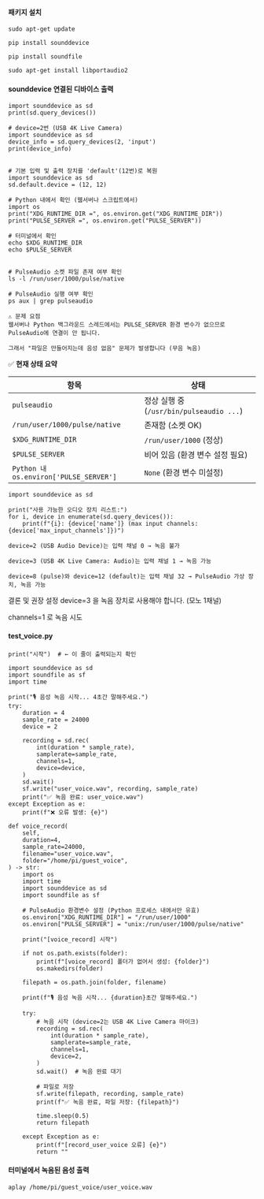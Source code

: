 #### 패키지 설치

```less
sudo apt-get update

pip install sounddevice

pip install soundfile

sudo apt-get install libportaudio2
```

#### sounddevice 연결된 디바이스 출력

```less
import sounddevice as sd
print(sd.query_devices())

# device=2번 (USB 4K Live Camera)
import sounddevice as sd
device_info = sd.query_devices(2, 'input')
print(device_info)


# 기본 입력 및 출력 장치를 'default'(12번)로 복원
import sounddevice as sd
sd.default.device = (12, 12)
```


```less
# Python 내에서 확인 (웹서버나 스크립트에서)
import os
print("XDG_RUNTIME_DIR =", os.environ.get("XDG_RUNTIME_DIR"))
print("PULSE_SERVER =", os.environ.get("PULSE_SERVER"))

# 터미널에서 확인
echo $XDG_RUNTIME_DIR
echo $PULSE_SERVER


# PulseAudio 소켓 파일 존재 여부 확인
ls -l /run/user/1000/pulse/native

# PulseAudio 실행 여부 확인
ps aux | grep pulseaudio
```

```less
⚠️ 문제 요점
웹서버나 Python 백그라운드 스레드에서는 PULSE_SERVER 환경 변수가 없으므로 PulseAudio에 연결이 안 됩니다.

그래서 "파일은 만들어지는데 음성 없음" 문제가 발생합니다 (무음 녹음)
```

✅ **현재 상태 요약**

| 항목                                 | 상태                                               |
|--------------------------------------|----------------------------------------------------|
| `pulseaudio`                         | 정상 실행 중 (`/usr/bin/pulseaudio ...`)           |
| `/run/user/1000/pulse/native`        | 존재함 (소켓 OK)                                   |
| `$XDG_RUNTIME_DIR`                   | `/run/user/1000` (정상)                            |
| `$PULSE_SERVER`                      | 비어 있음 (환경 변수 설정 필요)                   |
| `Python 내 os.environ['PULSE_SERVER']` | `None` (환경 변수 미설정)                          |

```less
import sounddevice as sd

print("사용 가능한 오디오 장치 리스트:")
for i, device in enumerate(sd.query_devices()):
    print(f"{i}: {device['name']} (max input channels: {device['max_input_channels']})")
```

```less
device=2 (USB Audio Device)는 입력 채널 0 → 녹음 불가

device=3 (USB 4K Live Camera: Audio)는 입력 채널 1 → 녹음 가능

device=8 (pulse)와 device=12 (default)는 입력 채널 32 → PulseAudio 가상 장치, 녹음 가능
```

결론 및 권장 설정
device=3 을 녹음 장치로 사용해야 합니다. (모노 1채널)

channels=1 로 녹음 시도


#### test_voice.py
```less
print("시작")  # ← 이 줄이 출력되는지 확인

import sounddevice as sd
import soundfile as sf
import time

print("🎙️ 음성 녹음 시작... 4초간 말해주세요.")
try:
    duration = 4
    sample_rate = 24000
    device = 2

    recording = sd.rec(
        int(duration * sample_rate),
        samplerate=sample_rate,
        channels=1,
        device=device,
    )
    sd.wait()
    sf.write("user_voice.wav", recording, sample_rate)
    print("✅ 녹음 완료: user_voice.wav")
except Exception as e:
    print(f"❌ 오류 발생: {e}")
```

```less
def voice_record(
    self,
    duration=4,
    sample_rate=24000,
    filename="user_voice.wav",
    folder="/home/pi/guest_voice",
) -> str:
    import os
    import time
    import sounddevice as sd
    import soundfile as sf

    # PulseAudio 환경변수 설정 (Python 프로세스 내에서만 유효)
    os.environ["XDG_RUNTIME_DIR"] = "/run/user/1000"
    os.environ["PULSE_SERVER"] = "unix:/run/user/1000/pulse/native"

    print("[voice_record] 시작")

    if not os.path.exists(folder):
        print(f"[voice_record] 폴더가 없어서 생성: {folder}")
        os.makedirs(folder)

    filepath = os.path.join(folder, filename)

    print(f"🎙️ 음성 녹음 시작... {duration}초간 말해주세요.")

    try:
        # 녹음 시작 (device=2는 USB 4K Live Camera 마이크)
        recording = sd.rec(
            int(duration * sample_rate),
            samplerate=sample_rate,
            channels=1,
            device=2,
        )
        sd.wait()  # 녹음 완료 대기

        # 파일로 저장
        sf.write(filepath, recording, sample_rate)
        print(f"✅ 녹음 완료, 파일 저장: {filepath}")

        time.sleep(0.5)
        return filepath

    except Exception as e:
        print(f"[record_user_voice 오류] {e}")
        return ""

```

#### 터미널에서 녹음된 음성 출력

```less
aplay /home/pi/guest_voice/user_voice.wav
```
